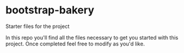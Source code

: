 # bootstrap-bakery
Starter files for the project

In this repo you'll find all the files necessary to get you started with this project. Once completed feel free to modify as you'd like.
